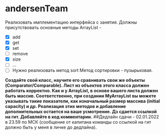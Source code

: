 # andersenTeam
Реализовать имплементацию интерфейса с занятия.
Должны присутствовать основные методы ArrayList - 
* [x] add
* [x] get
* [x] set
* [ ] remove
* [x] size
* [ ] ...
* [ ] Нужно реализовать метод sort Метод сортировки - пузырьковая. 

**Создайте свой класс, научите его сравнивать свои же объекты (Comparator/Comparable). Лист из объектов этого класса должен работать корректно. 
Как и у ArrayList, в основе вашего листа должен быть массив. 
Соответственно, при создании MyArrayList вы можете указывать такие показатели, как изначальный размер массива (initial capacity) и др.
Реализация этих методов и добавление дополнительных остается на ваше усмотрение.
Дз сдается ссылкой на гит. Добавляйте в код комментарии.**
##Дедлайн сдачи - 02.01.2022 в 23.59 по МСК (сообщение от капитана команды со ссылкой на гит должно быть у меня в личке до дедлайна).

